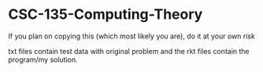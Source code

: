 # CSC-135-Computing-Theory

If you plan on copying this (which most likely you are), do it at your own risk

txt files contain test data with original problem and the rkt files contain the program/my solution.
